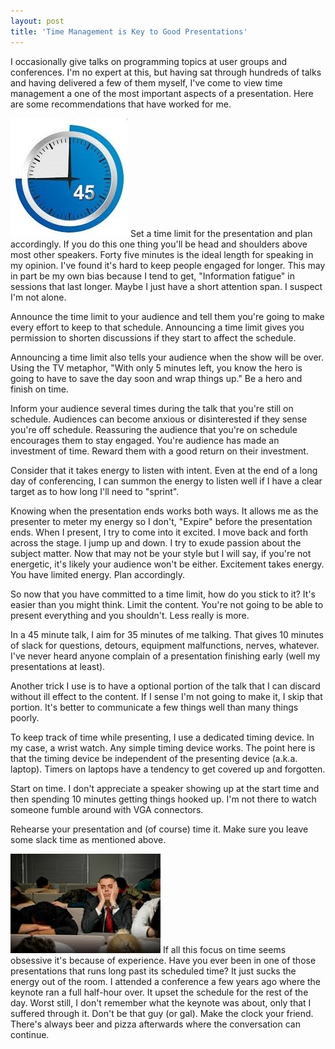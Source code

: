 ```yaml
---
layout: post
title: 'Time Management is Key to Good Presentations'
---
```

I occasionally give talks on programming topics at user groups and conferences. I'm no expert at this, but having sat through hundreds of talks and having delivered a few of them myself, I've come to view time management a one of the most important aspects of a presentation. Here are some recommendations that have worked for me.

[![clock](/cdn/images/blog/WindowsLiveWriter/TechnicalSpeaking_9CD5/clock_thumb.jpg)](/cdn/images/blog/WindowsLiveWriter/TechnicalSpeaking_9CD5/clock_2.jpg) Set a time limit for the presentation and plan accordingly. If you do this one thing you'll be head and shoulders above most other speakers. Forty five minutes is the ideal length for speaking in my opinion. I've found it's hard to keep people engaged for longer. This may in part be my own bias because I tend to get, "Information fatigue" in sessions that last longer. Maybe I just have a short attention span. I suspect I'm not alone.

Announce the time limit to your audience and tell them you're going to make every effort to keep to that schedule. Announcing a time limit gives you permission to shorten discussions if they start to affect the schedule.

Announcing a time limit also tells your audience when the show will be over. Using the TV metaphor, "With only 5 minutes left, you know the hero is going to have to save the day soon and wrap things up." Be a hero and finish on time.

Inform your audience several times during the talk that you're still on schedule. Audiences can become anxious or disinterested if they sense you're off schedule. Reassuring the audience that you're on schedule encourages them to stay engaged. You're audience has made an investment of time. Reward them with a good return on their investment.

Consider that it takes energy to listen with intent. Even at the end of a long day of conferencing, I can summon the energy to listen well if I have a clear target as to how long I'll need to "sprint".

Knowing when the presentation ends works both ways. It allows me as the presenter to meter my energy so I don't, "Expire" before the presentation ends. When I present, I try to come into it excited. I move back and forth across the stage. I jump up and down. I try to exude passion about the subject matter. Now that may not be your style but I will say, if you're not energetic, it's likely your audience won't be either. Excitement takes energy. You have limited energy. Plan accordingly.

So now that you have committed to a time limit, how do you stick to it? It's easier than you might think. Limit the content. You're not going to be able to present everything and you shouldn't. Less really is more.

In a 45 minute talk, I aim for 35 minutes of me talking. That gives 10 minutes of slack for questions, detours, equipment malfunctions, nerves, whatever. I've never heard anyone complain of a presentation finishing early (well my presentations at least). 

Another trick I use is to have a optional portion of the talk that I can discard without ill effect to the content. If I sense I'm not going to make it, I skip that portion. It's better to communicate a few things well than many things poorly.

To keep track of time while presenting, I use a dedicated timing device. In my case, a wrist watch. Any simple timing device works. The point here is that the timing device be independent of the presenting device (a.k.a. laptop). Timers on laptops have a tendency to get covered up and forgotten.

Start on time. I don't appreciate a speaker showing up at the start time and then spending 10 minutes getting things hooked up. I'm not there to watch someone fumble around with VGA connectors.

Rehearse your presentation and (of course) time it. Make sure you leave some slack time as mentioned above.

[![boring](/cdn/images/blog/WindowsLiveWriter/TechnicalSpeaking_9CD5/boring_thumb.jpg)](/cdn/images/blog/WindowsLiveWriter/TechnicalSpeaking_9CD5/boring_2.jpg) If all this focus on time seems obsessive it's because of experience. Have you ever been in one of those presentations that runs long past its scheduled time? It just sucks the energy out of the room. I attended a conference a few years ago where the keynote ran a full half-hour over. It upset the schedule for the rest of the day. Worst still, I don't remember what the keynote was about, only that I suffered through it. Don't be that guy (or gal). Make the clock your friend. There's always beer and pizza afterwards where the conversation can continue. 
